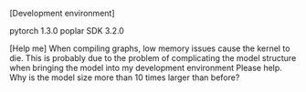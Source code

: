 [Development environment]

pytorch 1.3.0
poplar SDK 3.2.0

[Help me]
When compiling graphs, low memory issues cause the kernel to die.
This is probably due to the problem of complicating the model structure when bringing the model into my development environment
Please help. Why is the model size more than 10 times larger than before?
